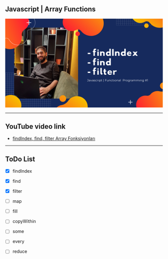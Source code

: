 ## Javascript | Array Functions
![](readme-img.png)


****

## YouTube video link 
- [findIndex, find, filter Array Fonksiyonları](https://www.youtube.com/watch?v=fu_K955baUY)


****

## ToDo List
- [x] findIndex
- [x] find
- [x] filter
- [ ] map
- [ ] fill
- [ ] copyWithin
- [ ] some
- [ ] every
- [ ] reduce


